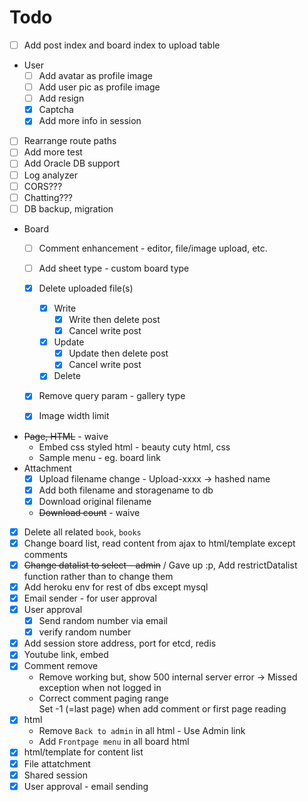 # Todo

* [ ] Add post index and board index to upload table

* User
    * [ ] Add avatar as profile image
    * [ ] Add user pic as profile image
    * [ ] Add resign
    * [x] Captcha
    * [x] Add more info in session

* [ ] Rearrange route paths
* [ ] Add more test
* [ ] Add Oracle DB support
* [ ] Log analyzer
* [ ] CORS???
* [ ] Chatting???
* [ ] DB backup, migration

* Board
    * [ ] Comment enhancement - editor, file/image upload, etc.
    * [ ] Add sheet type - custom board type
    * [x] Delete uploaded file(s)
        * [x] Write
            * [x] Write then delete post
            * [x] Cancel write post
        * [x] Update
            * [x] Update then delete post
            * [x] Cancel write post
        * [x] Delete
    * [x] Remove query param - gallery type
    * [x] Image width limit


* ~~Page, HTML~~ - waive
    * Embed css styled html - beauty cuty html, css
    * Sample menu - eg. board link
* Attachment
    * [x] Upload filename change - Upload-xxxx -> hashed name
    * [x] Add both filename and storagename to db
    * [x] Download original filename
    * ~~Download count~~ - waive
* [x] Delete all related `book`, `books`
* [x] Change board list, read content from ajax to html/template except comments
* [x] ~~Change datalist to select - admin~~ / Gave up :p, Add restrictDatalist function rather than to change them
* [x] Add heroku env for rest of dbs except mysql
* [x] Email sender - for user approval
* [x] User approval
    * [x] Send random number via email
    * [x] verify random number
* [x] Add session store address, port for etcd, redis
* [x] Youtube link, embed
* [x] Comment remove
    - Remove working but, show 500 internal server error -> Missed exception when not logged in
    - Correct comment paging range<br />
    Set -1 (=last page) when add comment or first page reading
* [x] html
    * Remove `Back to admin` in all html - Use Admin link
    * Add `Frontpage menu` in all board html
* [x] html/template for content list
* [x] File attatchment
* [x] Shared session
* [x] User approval - email sending
